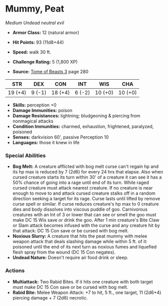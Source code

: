 # Mummy, Peat

*Medium* *Undead* *neutral evil*

- **Armor Class:** 12 (natural armor)
- **Hit Points:** 93 (11d8+44)
- **Speed:** walk 30 ft.

- **Challenge Rating:** 5 (1,800 XP)
- **Source:** [Tome of Beasts 3](https://koboldpress.com/kpstore/product/tome-of-beasts-3-for-5th-edition/) page 280

| STR | DEX | CON | INT | WIS | CHA |
| --- | --- | --- | --- | --- | --- |
| 19 (+4) | 9 (-1) | 18 (+4) | 6 (-2) | 10 (+0) | 10 (+0) |

- **Skills:** perception +0
- **Damage Immunities:** poison
- **Damage Resistances:** lightning; bludgeoning &amp; piercing from nonmagical attacks
- **Condition Immunities:** charmed, exhaustion, frightened, paralyzed, poisoned
- **Senses:** darkvision 60', passive Perception 10
- **Languages:** those it knew in life

### Special Abilities

- **Bog Melt:** A creature afflicted with bog melt curse can't regain hp and its hp max is reduced by 7 (2d6) for every 24 hrs that elapse. Also when cursed creature starts its turn within 30' of a creature it can see it has a 50% chance of going into a rage until end of its turn. While raged cursed creature must attack nearest creature. If no creature is near enough to move to and attack cursed creature stalks off in a random direction seeking a target for its rage. Curse lasts until lifted by remove curse spell or similar. If curse reduces creature's hp max to 0 creature dies and body dissolves into viscous puddle of goo. Carnivorous creatures with an Int of 3 or lower that can see or smell the goo must make DC 15 Wis save or drink the goo. After 1 min creature's Bite Claw or Slam attack becomes infused with the curse and any creature hit by that attack: DC 15 Con save or be cursed with bog melt.
- **Noxious Slurry:** A creature that hits the peat mummy with melee weapon attack that deals slashing damage while within 5 ft. of it:  poisoned until the end of its next turn as noxious fumes and liquefied flesh spray from the wound (DC 15 Con negates).
- **Undead Nature:** Doesn't require air food drink or sleep.

### Actions

- **Multiattack:** Two Rabid Bites. If it hits one creature with both target must make DC 15 Con save or be cursed with bog melt.
- **Rabid Bite:** Melee Weapon Attack: +7 to hit, 5 ft., one target, 11 (2d6+4) piercing damage + 7 (2d6) necrotic.


